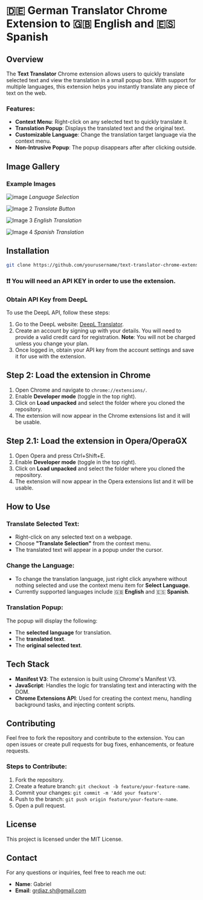 # **🇩🇪 German Translator Chrome Extension to 🇬🇧 English and 🇪🇸 Spanish**

## Overview

The **Text Translator** Chrome extension allows users to quickly translate selected text and view the translation in a small popup box. With support for multiple languages, this extension helps you instantly translate any piece of text on the web.

### Features:
- **Context Menu**: Right-click on any selected text to quickly translate it.
- **Translation Popup**: Displays the translated text and the original text.
- **Customizable Language**: Change the translation target language via the context menu.
- **Non-Intrusive Popup**: The popup disappears after after clicking outside.

## Image Gallery

### Example Images

![image](https://github.com/user-attachments/assets/70bc2e0d-8532-4cda-870a-fb694c1211bc)
*Language Selection*

![Image 2](![image](https://github.com/user-attachments/assets/20f4f515-48de-4d02-aee8-f11c21d63429))
*Translate Button*

![Image 3](![image](https://github.com/user-attachments/assets/79e9b1f4-93d0-4cb8-9587-61fa14e25938))
*English Translation*

![Image 4](![image](https://github.com/user-attachments/assets/9fde26ab-d882-449d-8ad0-1d5451d98b8d))
*Spanish Translation*

## Installation

```bash
git clone https://github.com/yourusername/text-translator-chrome-extension.git
```

### ❗❗ You will need an API KEY in order to use the extension.

### Obtain API Key from DeepL

To use the DeepL API, follow these steps:

1. Go to the DeepL website: [DeepL Translator](https://www.deepl.com/es/translator).
2. Create an account by signing up with your details. You will need to provide a valid credit card for registration. **Note**: You will not be charged unless you change your plan.
3. Once logged in, obtain your API key from the account settings and save it for use with the extension.


## Step 2: Load the extension in Chrome

1. Open Chrome and navigate to `chrome://extensions/`.
2. Enable **Developer mode** (toggle in the top right).
3. Click on **Load unpacked** and select the folder where you cloned the repository.
4. The extension will now appear in the Chrome extensions list and it will be usable.

## Step 2.1: Load the extension in Opera/OperaGX

1. Open Opera and press Ctrl+Shift+E.
2. Enable **Developer mode** (toggle in the top right).
3. Click on **Load unpacked** and select the folder where you cloned the repository.
4. The extension will now appear in the Opera extensions list and it will be usable.

## How to Use

### Translate Selected Text:
- Right-click on any selected text on a webpage.
- Choose **"Translate Selection"** from the context menu.
- The translated text will appear in a popup under the cursor.

### Change the Language:
- To change the translation language, just right click anywhere without nothing selected and use the context menu item for **Select Language**.
- Currently supported languages include 🇬🇧 **English** and 🇪🇸 **Spanish**.

### Translation Popup:
The popup will display the following:
- The **selected language** for translation.
- The **translated text**.
- The **original selected text**.

## Tech Stack

- **Manifest V3**: The extension is built using Chrome's Manifest V3.
- **JavaScript**: Handles the logic for translating text and interacting with the DOM.
- **Chrome Extensions API**: Used for creating the context menu, handling background tasks, and injecting content scripts.

## Contributing

Feel free to fork the repository and contribute to the extension. You can open issues or create pull requests for bug fixes, enhancements, or feature requests.

### Steps to Contribute:
1. Fork the repository.
2. Create a feature branch: `git checkout -b feature/your-feature-name`.
3. Commit your changes: `git commit -m 'Add your feature'`.
4. Push to the branch: `git push origin feature/your-feature-name`.
5. Open a pull request.

## License
This project is licensed under the MIT License.

## Contact

For any questions or inquiries, feel free to reach me out:

- **Name**: Gabriel
- **Email**: grdiaz.sh@gmail.com

